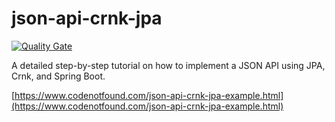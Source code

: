 # json-api-crnk-jpa

[![Quality Gate](https://sonarcloud.io/api/badges/gate?key=com.codenotfound:json-api-crnk-jpa)](https://sonarcloud.io/dashboard/index/com.codenotfound:json-api-crnk-jpa)

A detailed step-by-step tutorial on how to implement a JSON API using JPA, Crnk, and Spring Boot.

[https://www.codenotfound.com/json-api-crnk-jpa-example.html](https://www.codenotfound.com/json-api-crnk-jpa-example.html)
